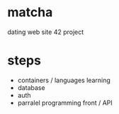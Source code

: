 # matcha
dating web site 42 project 

# steps
- containers / languages learning
- database
- auth
- parralel programming front / API
